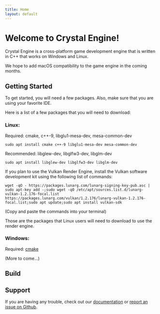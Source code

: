 ```yaml
---
title: Home
layout: default
---
```


# Welcome to Crystal Engine!

Crystal Engine is a cross-platform game development engine that is written in C++ that works on Windows and Linux.

We hope to add macOS compatibility to the game engine in the coming months.

## Getting Started

To get started, you will need a few packages. Also, make sure that you are using your favorite IDE.

Here is a list of a few packages that you will need to download:

### Linux:

  Required: cmake, c++-9, libglu1-mesa-dev, mesa-common-dev

    sudo apt install cmake c++-9 libglu1-mesa-dev mesa-common-dev
  
  Recommended: libglew-dev, libglfw3-dev, libglm-dev

    sudo apt install libglew-dev libglfw3-dev libglm-dev
  
  If you plan to use the Vulkan Render Engine, install the Vulkan software development kit using the following list of commands:
    
    wget -qO - https://packages.lunarg.com/lunarg-signing-key-pub.asc | sudo apt-key add -;sudo wget -qO /etc/apt/sources.list.d/lunarg-vulkan-1.2.176-focal.list https://packages.lunarg.com/vulkan/1.2.176/lunarg-vulkan-1.2.176-focal.list;sudo apt update;sudo apt install vulkan-sdk
    
   (Copy and paste the commands into your terminal)

Those are the packages that Linux users will need to download to use the render engine.

### Windows:

Required: [cmake](https://cmake.org/download/)

(More to come...)

## Build



## Support

If you are having any trouble, check out our [documentation](https://percentboat4164.github.io/CrystalEngine/docs/index.html) or [report an issue on Github](https://github.com/PercentBoat4164/CrystalEngine/issues).
